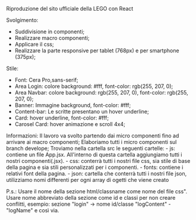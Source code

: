 Riproduzione del sito ufficiale della LEGO con React

Svolgimento:
- Suddivisione in componenti;
- Realizzare macro componenti;
- Applicare il css;
- Realizzare la parte responsive per tablet (768px) e per smartphone (375px);


Stile:
- Font: Cera Pro,sans-serif;
- Area Login: colore background: #fff, font-color: rgb(255, 207, 0);
- Area Navbar: colore background: rgb(255, 207, 0), font-color: rgb(255, 207, 0);
- Banner: Immagine background, font-color: #fff;
- Content-bar: Le scritte presentano un hover underline;
- Card: hover underline, font-color: #fff;
- Carosel Card: hover animazione e scroll 4x4;


Informazioni:
Il lavoro va svolto partendo dai micro componenti fino ad arrivare ai macro componenti;
Elaboriamo tutti i micro componenti sul branch develope;
Troviamo nella cartella src le seguenti cartelle:
    - js: contiene un file App.jsx. All'interno di questa cartella aggiungiamo tutti i nostri componenti(.jsx).
    - css: conterrà tutti i nostri file css, sia stile di base della pagina e sia stili personalizzati per i componenti.
    - fonts: contiene i relativi font della pagina.
    - json: cartella che conterrà tutti i nostri file json, utilizziamo nomi differenti per ogni array di ogetti che viene creato

P.s.: 
Usare il nome della sezione html/classname come nome del file css".
Usare nome abbreviato della sezione come id e classi per non creare conflitti, esempio:
    sezione "login" -> nome id/classe "logContent" - "logName" e così via.
